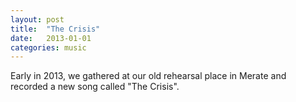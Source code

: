 ```yaml
---
layout: post
title:  "The Crisis"
date:   2013-01-01
categories: music
---
```


Early in 2013, we gathered at our old rehearsal place in Merate and recorded a
new song called "The Crisis".

